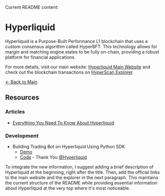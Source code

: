 Current README content:

# Hyperliquid

Hyperliquid is a Purpose-Built Performance L1 blockchain that uses a custom consensus algorithm called HyperBFT. This technology allows for margin and matching engine states to be fully on-chain, providing a robust platform for financial applications.

For more details, visit our main website: [Hyperliquid Main Website](https://hyperliquid.xyz/) and check out the blockchain transactions on [HyperScan Explorer](https://hypurrscan.io/)

[← Back to Main](../README.md)

## Resources

### Articles

- [Everything You Need To Know About Hyperliquid](https://x.com/TxnSheng/status/1869925964542775562)

### Development

- Building Trading Bot on Hyperliquid Using Python SDK
  - [Demo](https://x.com/TxnSheng/status/1824349434353947007)
  - [Code](https://github.com/hyperliquid-dex/hyperliquid-python-sdk) - Thank You [@Hyperliquid](https://github.com/hyperliquid-dex)

 

To integrate the new information, I suggest adding a brief description of Hyperliquid at the beginning, right after the title. Then, add the official links to the main website and the explorer in the next paragraph. This maintains the current structure of the README while providing essential information about Hyperliquid at the very top where it's most noticeable.